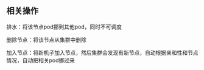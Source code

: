 ## 相关操作

排水：将该节点pod挪到其他pod，同时不可调度

删除节点：将该节点从集群中删除

加入节点：将新机子加入节点，然后集群会发现有新节点，自动根据亲和性和节点情况，自动把相关pod挪过来